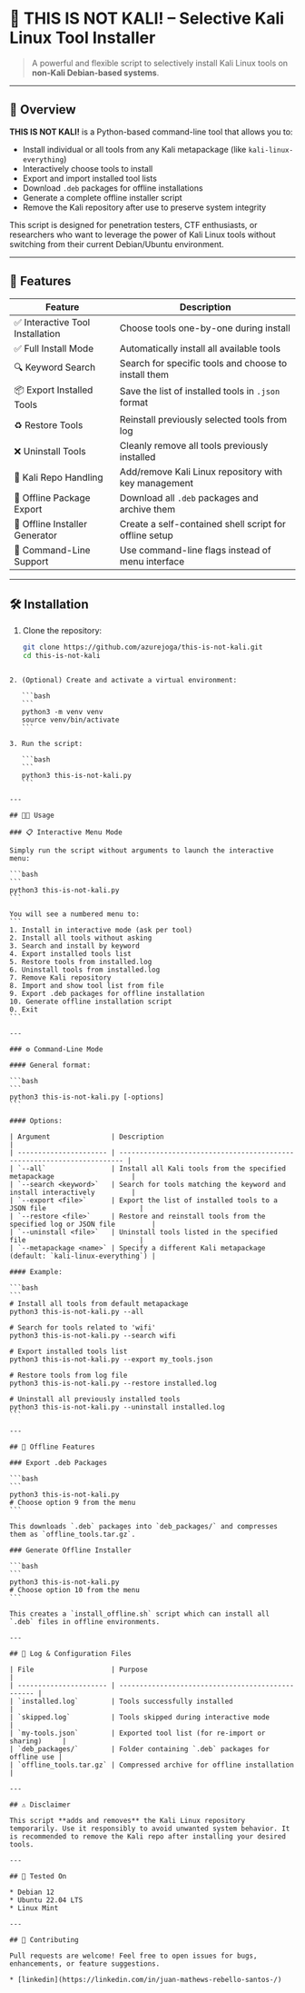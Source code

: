 # 🎯 THIS IS NOT KALI! – Selective Kali Linux Tool Installer

> A powerful and flexible script to selectively install Kali Linux tools on **non-Kali Debian-based systems**.

---

## 🧭 Overview

**THIS IS NOT KALI!** is a Python-based command-line tool that allows you to:
- Install individual or all tools from any Kali metapackage (like `kali-linux-everything`)
- Interactively choose tools to install
- Export and import installed tool lists
- Download `.deb` packages for offline installations
- Generate a complete offline installer script
- Remove the Kali repository after use to preserve system integrity

This script is designed for penetration testers, CTF enthusiasts, or researchers who want to leverage the power of Kali Linux tools without switching from their current Debian/Ubuntu environment.

---

## 🚀 Features

| Feature | Description |
|--------|-------------|
| ✅ Interactive Tool Installation | Choose tools one-by-one during install |
| ✅ Full Install Mode | Automatically install all available tools |
| 🔍 Keyword Search | Search for specific tools and choose to install them |
| 📦 Export Installed Tools | Save the list of installed tools in `.json` format |
| ♻ Restore Tools | Reinstall previously selected tools from log |
| ❌ Uninstall Tools | Cleanly remove all tools previously installed |
| 🧪 Kali Repo Handling | Add/remove Kali Linux repository with key management |
| 💾 Offline Package Export | Download all `.deb` packages and archive them |
| 📜 Offline Installer Generator | Create a self-contained shell script for offline setup |
| 🧠 Command-Line Support | Use command-line flags instead of menu interface |

---

## 🛠 Installation

1. Clone the repository:
   ```bash
   git clone https://github.com/azurejoga/this-is-not-kali.git
   cd this-is-not-kali
````

2. (Optional) Create and activate a virtual environment:

   ```bash
   ```
   python3 -m venv venv
   source venv/bin/activate
   ```

3. Run the script:

   ```bash
   ```
   python3 this-is-not-kali.py
   ```

---

## 🧑‍💻 Usage

### 📋 Interactive Menu Mode

Simply run the script without arguments to launch the interactive menu:

```bash
```
python3 this-is-not-kali.py
```

You will see a numbered menu to:
```
1. Install in interactive mode (ask per tool)
2. Install all tools without asking
3. Search and install by keyword
4. Export installed tools list
5. Restore tools from installed.log
6. Uninstall tools from installed.log
7. Remove Kali repository
8. Import and show tool list from file
9. Export .deb packages for offline installation
10. Generate offline installation script
0. Exit
```

---

### ⚙ Command-Line Mode

#### General format:

```bash
```
python3 this-is-not-kali.py [-options]
```

#### Options:

| Argument               | Description                                                             |
| ---------------------- | ----------------------------------------------------------------------- |
| `--all`                | Install all Kali tools from the specified metapackage                   |
| `--search <keyword>`   | Search for tools matching the keyword and install interactively         |
| `--export <file>`      | Export the list of installed tools to a JSON file                       |
| `--restore <file>`     | Restore and reinstall tools from the specified log or JSON file         |
| `--uninstall <file>`   | Uninstall tools listed in the specified file                            |
| `--metapackage <name>` | Specify a different Kali metapackage (default: `kali-linux-everything`) |

#### Example:

```bash
```
# Install all tools from default metapackage
python3 this-is-not-kali.py --all

# Search for tools related to 'wifi'
python3 this-is-not-kali.py --search wifi

# Export installed tools list
python3 this-is-not-kali.py --export my_tools.json

# Restore tools from log file
python3 this-is-not-kali.py --restore installed.log

# Uninstall all previously installed tools
python3 this-is-not-kali.py --uninstall installed.log
```

---

## 📡 Offline Features

### Export .deb Packages

```bash
```
python3 this-is-not-kali.py
# Choose option 9 from the menu
```

This downloads `.deb` packages into `deb_packages/` and compresses them as `offline_tools.tar.gz`.

### Generate Offline Installer

```bash
```
python3 this-is-not-kali.py
# Choose option 10 from the menu
```

This creates a `install_offline.sh` script which can install all `.deb` files in offline environments.

---

## 📁 Log & Configuration Files

| File                   | Purpose                                           |
| ---------------------- | ------------------------------------------------- |
| `installed.log`        | Tools successfully installed                      |
| `skipped.log`          | Tools skipped during interactive mode             |
| `my-tools.json`        | Exported tool list (for re-import or sharing)     |
| `deb_packages/`        | Folder containing `.deb` packages for offline use |
| `offline_tools.tar.gz` | Compressed archive for offline installation       |

---

## ⚠ Disclaimer

This script **adds and removes** the Kali Linux repository temporarily. Use it responsibly to avoid unwanted system behavior. It is recommended to remove the Kali repo after installing your desired tools.

---

## 🧪 Tested On

* Debian 12
* Ubuntu 22.04 LTS
* Linux Mint

---

## 🤝 Contributing

Pull requests are welcome! Feel free to open issues for bugs, enhancements, or feature suggestions.

* [linkedin](https://linkedin.com/in/juan-mathews-rebello-santos-/)
